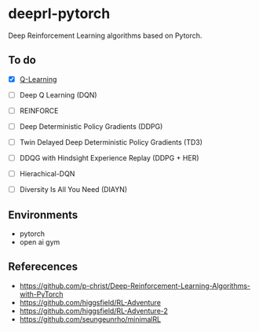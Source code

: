 # deeprl-pytorch

Deep Reinforcement Learning algorithms based on Pytorch.



<h2>To do</h2>

+ [x] [Q-Learning](https://github.com/ysbsb/deeprl-pytorch/tree/master/q-learning)
+ [ ] Deep Q Learning (DQN)
+ [ ] REINFORCE
+ [ ] Deep Deterministic Policy Gradients (DDPG)
+ [ ] Twin Delayed Deep Deterministic Policy Gradients (TD3)
+ [ ] DDQG with Hindsight Experience Replay (DDPG + HER)
+ [ ] Hierachical-DQN
+ [ ] Diversity Is All You Need (DIAYN)



<h2>Environments</h2>

- pytorch
- open ai gym



<h2>Referecences</h2>

- https://github.com/p-christ/Deep-Reinforcement-Learning-Algorithms-with-PyTorch
- https://github.com/higgsfield/RL-Adventure
- https://github.com/higgsfield/RL-Adventure-2
- https://github.com/seungeunrho/minimalRL
